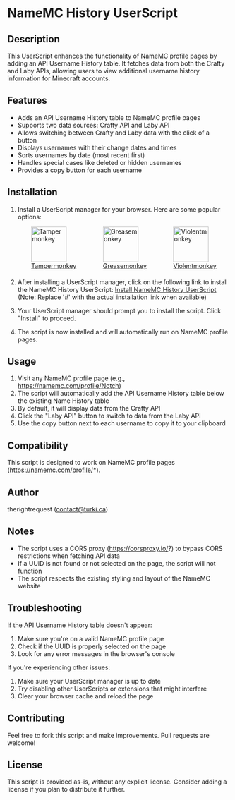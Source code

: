 # NameMC History UserScript

## Description

This UserScript enhances the functionality of NameMC profile pages by adding an API Username History table. It fetches data from both the Crafty and Laby APIs, allowing users to view additional username history information for Minecraft accounts.

## Features

- Adds an API Username History table to NameMC profile pages
- Supports two data sources: Crafty API and Laby API
- Allows switching between Crafty and Laby data with the click of a button
- Displays usernames with their change dates and times
- Sorts usernames by date (most recent first)
- Handles special cases like deleted or hidden usernames
- Provides a copy button for each username

## Installation

1. Install a UserScript manager for your browser. Here are some popular options:

   <div style="display: flex; justify-content: space-around; margin-bottom: 20px;">
     <a href="https://www.tampermonkey.net/" target="_blank">
       <img src="/api/placeholder/220/80" alt="Tampermonkey" style="height: 80px;"/>
       <br/>Tampermonkey
     </a>
     <a href="https://addons.mozilla.org/en-US/firefox/addon/greasemonkey/" target="_blank">
       <img src="/api/placeholder/220/80" alt="Greasemonkey" style="height: 80px;"/>
       <br/>Greasemonkey
     </a>
     <a href="https://violentmonkey.github.io/" target="_blank">
       <img src="/api/placeholder/220/80" alt="Violentmonkey" style="height: 80px;"/>
       <br/>Violentmonkey
     </a>
   </div>

2. After installing a UserScript manager, click on the following link to install the NameMC History UserScript:
   [Install NameMC History UserScript](#) (Note: Replace '#' with the actual installation link when available)

3. Your UserScript manager should prompt you to install the script. Click "Install" to proceed.

4. The script is now installed and will automatically run on NameMC profile pages.

## Usage

1. Visit any NameMC profile page (e.g., https://namemc.com/profile/Notch)
2. The script will automatically add the API Username History table below the existing Name History table
3. By default, it will display data from the Crafty API
4. Click the "Laby API" button to switch to data from the Laby API
5. Use the copy button next to each username to copy it to your clipboard

## Compatibility

This script is designed to work on NameMC profile pages (https://namemc.com/profile/*).

## Author

therightrequest (contact@turki.ca)

## Notes

- The script uses a CORS proxy (https://corsproxy.io/?) to bypass CORS restrictions when fetching API data
- If a UUID is not found or not selected on the page, the script will not function
- The script respects the existing styling and layout of the NameMC website

## Troubleshooting

If the API Username History table doesn't appear:
1. Make sure you're on a valid NameMC profile page
2. Check if the UUID is properly selected on the page
3. Look for any error messages in the browser's console

If you're experiencing other issues:
1. Make sure your UserScript manager is up to date
2. Try disabling other UserScripts or extensions that might interfere
3. Clear your browser cache and reload the page

## Contributing

Feel free to fork this script and make improvements. Pull requests are welcome!

## License

This script is provided as-is, without any explicit license. Consider adding a license if you plan to distribute it further.
